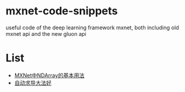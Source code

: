 # mxnet-code-snippets
useful code of the deep learning framework mxnet, both including old mxnet api and the new gluon api


# List

- [MXNet中NDArray的基本用法](http://nbviewer.jupyter.org/github/ronnyyoung/mxnet-code-snippets/blob/master/notes/001_ndarray_usage.ipynb)
- [自动求导大法好](http://nbviewer.jupyter.org/github/ronnyyoung/mxnet-code-snippets/blob/master/notes/002_autograd.ipynb)

